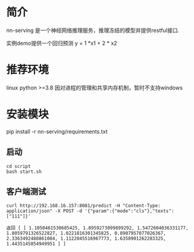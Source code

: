 # 简介
   nn-serving 是一个神经网络推理服务，推理冻结的模型并提供restful接口.
   
实例demo提供一个回归预测 y = 1 *x1 + 2 * x2
# 推荐环境
   linux python >=3.8
   因对进程的管理和共享内存机制，暂时不支持windows
    

# 安装模块
pip install -r nn-serving/requirements.txt


## 启动

```
cd script
bash start.sh
```

## 客户端测试
`
curl http://192.168.16.157:8081/predict -H "Content-Type: application/json" -X POST -d '{"param":{"mode":"cls"},"texts":["111"]}'
`

`
返回
[
    [
        1.1050461530685425,
        1.8959273099899292,
        1.5472604036331177,
        1.8059791326522827,
        1.0221816301345825,
        0.8907957077026367,
        2.3363492488861084,
        1.1122045516967773,
        1.6358901262283325,
        1.4435145854949951
    ]
]
`


